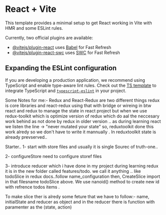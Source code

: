 # React + Vite

This template provides a minimal setup to get React working in Vite with HMR and some ESLint rules.

Currently, two official plugins are available:

- [@vitejs/plugin-react](https://github.com/vitejs/vite-plugin-react/blob/main/packages/plugin-react/README.md) uses [Babel](https://babeljs.io/) for Fast Refresh
- [@vitejs/plugin-react-swc](https://github.com/vitejs/vite-plugin-react-swc) uses [SWC](https://swc.rs/) for Fast Refresh

## Expanding the ESLint configuration

If you are developing a production application, we recommend using TypeScript and enable type-aware lint rules. Check out the [TS template](https://github.com/vitejs/vite/tree/main/packages/create-vite/template-react-ts) to integrate TypeScript and [`typescript-eslint`](https://typescript-eslint.io) in your project.

Some Notes for me:-
Redux and React-Redux are two different things redux is core libraries and react-redux using that with bridge or wireing in btw react and redux to manage the state in react project but when we use redux-toolkit which is optimize version of redux which do aal the neccesary work behind as not done by redux in older version .. as during learning react we listen the line -> "never mutated your state" so, reduxtoolkit done this work alredy so we don't have to write it mannually .
In reduxtoolkit state is already prevserved..

Starter..
1- start with store files and usually it is single Sourec of truth-one..

2- configureStore need to configure storef files

3- introduce reducer which i have done in my project during learning redux it is in the new folder called features/todo. we call it anything .. like todoSlice in redux docs..follow name_configuration then, CreateSlice import in that filesname todoSlice above. We use nanoid() method to create new id with refrence todos items .

To make slice ther is alredy some feture that we have to follow:- name, initialState and reducer as object and in the reducer there is function with paramenter as the (state, action)
